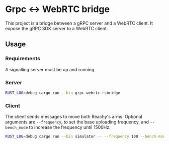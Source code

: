 # Grpc <-> WebRTC bridge

This project is a bridge between a gRPC server and a WebRTC client. It expose the gRPC SDK server to a WebRTC client.

## Usage

### Requirements

A signalling server must be up and running.

### Server
```bash
RUST_LOG=debug cargo run --bin grpc-webrtc-rsbridge
```

### Client

The client sends messages to move both Reachy's arms. Optional arguments are `--frequency`, to
 set the base uploading frequency, and `--bench_mode` to increase the frequency until 1500Hz.

```bash
RUST_LOG=debug cargo run --bin simulator -- --frequency 100 --bench-mode
```
